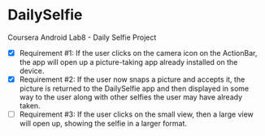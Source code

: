 # DailySelfie

Coursera Android Lab8 - Daily Selfie Project

- [x] Requirement #1: If the user clicks on the camera icon on the ActionBar, the app will open up a picture-taking app already installed on the device.
- [x] Requirement #2: If the user now snaps a picture and accepts it, the picture is returned to the DailySelfie app and then displayed in some way to the user along with other selfies the user may have already taken.
- [ ] Requirement #3: If the user clicks on the small view, then a large view will open up, showing the selfie in a larger format.
